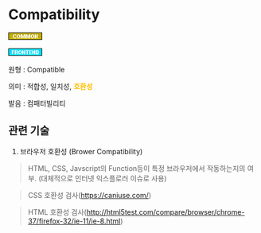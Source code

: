 <d-title>

# Compatibility

</d-title>

<d-label>

<d-inner>

![Common](../../2TAT1C/Label_Common.png)

</d-inner>

<d-inner>

![Frontend](../../2TAT1C/Label_Frontend.png)

</d-inner>

</d-label>

<d-origin>

원형 : Compatible

</d-origin>

<d-mean>

의미 : 적합성, 일치성, <span style="color:#FFBF00; font-weight:bold;">호환성</span>

</d-mean>

<d-pronunciation>

발음 : 컴패터빌리티

</d-pronunciation>

<d-content>

</d-content>

<d-relation>

## 관련 기술

<d-inner>

1. 브라우저 호환성 (Brower Compatibility)

</d-inner>

> HTML, CSS, Javscript의 Function등이 특정 브라우저에서 작동하는지의 여부. (대체적으로 인터넷 익스플로러 이슈로 사용)

> CSS 호환성 검사(https://caniuse.com/)

> HTML 호환성 검사(http://html5test.com/compare/browser/chrome-37/firefox-32/ie-11/ie-8.html)

</d-relation>
